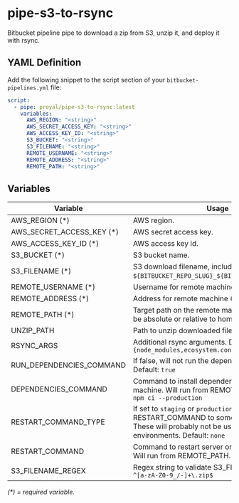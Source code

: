 # pipe-s3-to-rsync

Bitbucket pipeline pipe to download a zip from S3, unzip it, and deploy it with rsync.

## YAML Definition

Add the following snippet to the script section of your `bitbucket-pipelines.yml` file:

```yaml
script:
  - pipe: proyal/pipe-s3-to-rsync:latest
    variables:
      AWS_REGION: "<string>"
      AWS_SECRET_ACCESS_KEY: "<string>"
      AWS_ACCESS_KEY_ID: "<string>"
      S3_BUCKET: "<string>"
      S3_FILENAME: "<string>"
      REMOTE_USERNAME: "<string>"
      REMOTE_ADDRESS: "<string>"
      REMOTE_PATH: "<string>"
```

## Variables

| Variable                  | Usage                                                       |
| ---------------------     | ----------------------------------------------------------- |
| AWS_REGION (*)            | AWS region. |
| AWS_SECRET_ACCESS_KEY (*) | AWS secret access key. |
| AWS_ACCESS_KEY_ID (*)     | AWS access key id. |
| S3_BUCKET (*)             | S3 bucket name. |
| S3_FILENAME (*)           | S3 download filename, including path. Example: `${BITBUCKET_REPO_SLUG}_${BITBUCKET_COMMIT}.zip`. |
| REMOTE_USERNAME (*)       | Username for remote machine (SSH/rsync). |
| REMOTE_ADDRESS (*)        | Address for remote machine (SSH/rsync). |
| REMOTE_PATH (*)           | Target path on the remote machine (rsync). Could be absolute or relative to home directory. |
| UNZIP_PATH                | Path to unzip downloaded file to. Default: `.dist` |
| RSYNC_ARGS                | Additional rsync arguments. Default: `--exclude={node_modules,ecosystem.config.js}` |
| RUN_DEPENDENCIES_COMMAND  | If false, will not run the dependency command. Default: `true` |
| DEPENDENCIES_COMMAND      | Command to install dependencies on the remote machine. Will run from REMOTE_PATH. Default: `npm ci --production` |
| RESTART_COMMAND_TYPE      | If set to `staging` or `production` will set RESTART_COMMAND to some preset commands. These will probably not be useful for most environments. Default: `none` |
| RESTART_COMMAND           | Command to restart server on remote machine. Will run from REMOTE_PATH. Default: Empty |
| S3_FILENAME_REGEX         | Regex string to validate S3_FILENAME. Default: `^[a-zA-Z0-9_/-]+\.zip$` |

_(*) = required variable._
